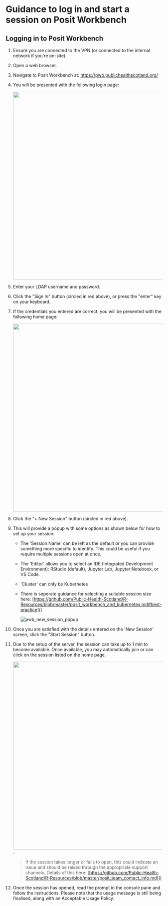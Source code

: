 # Guidance to log in and start a session on Posit Workbench

## Logging in to Posit Workbench
1. Ensure you are connected to the VPN (or connected to the internal network if you're on-site).

2. Open a web browser.

3. Navigate to Posit Workbench at: https://pwb.publichealthscotland.org/

4. You will be presented with the following login page:

    <img src = "https://user-images.githubusercontent.com/45657289/186685760-da0d9dc6-cfe8-4afc-93fd-7afaaf6fd91d.png" width="600">

5. Enter your LDAP username and password.

6. Click the "Sign In" button (circled in red above), or press the "enter" key on your keyboard.

7. If the credentials you entered are correct, you will be presented with the following home page:

    <img src = "https://user-images.githubusercontent.com/45657289/199207826-9fb88d1c-88e6-4418-9cec-1ec8a0f02875.png" width = "600">

8. Click the "+ New Session" button (circled in red above).

9. This will provide a popup with some options as shown below for how to set up your session:
    - The 'Session Name' can be left as the default or you can provide something more specific to identify. This could be useful if you require multiple sessions open at once.
    - The 'Editor' allows you to select an IDE (Integrated Development Environment): RStudio (default), Jupyter Lab, Jupyter Notebook, or VS Code.
    - 'Cluster' can only be Kubernetes
    - There is seperate guidance for selecting a suitable session size here: [https://github.com/Public-Health-Scotland/R-Resources/blob/master/posit_workbench_and_kubernetes.md#best-practice]()
    
        ![pwb_new_session_popup](https://user-images.githubusercontent.com/33964310/213692731-889e1f04-c2da-4f2f-b5bf-f82c445b58ae.png)

10. Once you are satisfied with the details entered on the 'New Session' screen, click the "Start Session" button.

11. Due to the setup of the server, the session can take up to 1 min to become available. Once available, you may automatically join or can click on the session listed on the home page.

    <img src = "https://user-images.githubusercontent.com/45657289/199208971-bf977d57-b042-4e43-9e15-b9b107dc89bc.png" width = "600">.
    
    > If the session takes longer or fails to open, this could indicate an issue and should be raised through the appropriate support channels. Details of this here: [https://github.com/Public-Health-Scotland/R-Resources/blob/master/posit_team_contact_info.md]()

12. Once the session has opened, read the prompt in the console pane and follow the instructions. Please note that the usage message is still being finalised, along with an Acceptable Usage Policy.

